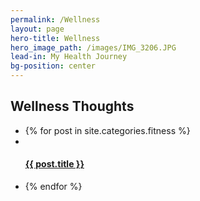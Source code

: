 ```yaml
---
permalink: /Wellness
layout: page
hero-title: Wellness
hero_image_path: /images/IMG_3206.JPG
lead-in: My Health Journey
bg-position: center
---
```


<div class="container default"><h2 class="editable trafalgar text-center editable">Wellness Thoughts</h2><div blog-gallery="many"><ul><li>{% for post in site.categories.fitness %}</li><li class="fitness invert"><div class="preview" style="background-position: center {{ post.image-position }}; background-image: url('{{ post.main_image_path }}')">&nbsp;</div><h4 class="pica"><a class="hvr-grow" href="{{ post.url }}">{{ post.title }}</a></h4></li><li>{% endfor %}</li></ul><div class="container default"><h2 class="editable trafalgar text-center editable">&nbsp;</h2><div blog-gallery="many">&nbsp;</div></div></div></div>